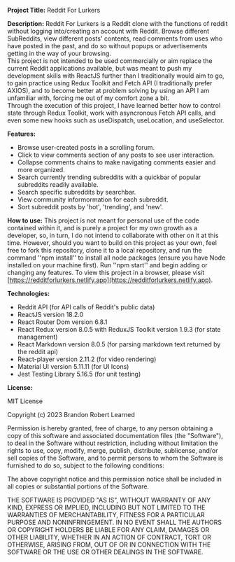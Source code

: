 **Project Title:** Reddit For Lurkers

**Description:** Reddit For Lurkers is a Reddit clone with the functions of reddit without logging into/creating an account with Reddit. Browse different SubReddits, view different posts' contents, read comments from uses who have posted in the past, and do so without popups or advertisements getting in the way of your browsing. <br> This project is not intended to be used commercially or aim replace the current Reddit applications available, but was meant to push my development skills with ReactJS further than I traditionally would aim to go, to gain practice using Redux Toolkit and Fetch API (I traditionally prefer AXIOS), and to become better at problem solving by using an API I am unfamiliar with, forcing me out of my comfort zone a bit. <br> Through the execution of this project, I have learned better how to control state through Redux Toolkit, work with asyncronous Fetch API calls, and even some new hooks such as useDispatch, useLocation, and useSelector.

**Features:** 
- Browse user-created posts in a scrolling forum.
- Click to view comments section of any posts to see user interaction.
- Collapse comments chains to make navigating comments easier and more organized.
- Search currently trending subreddits with a quickbar of popular subreddits readily available.
- Search specific subreddits by searchbar.
- View community informormation for each subreddit.
- Sort subreddit posts by 'hot', 'trending', and 'new'.

**How to use:** This project is not meant for personal use of the code contained within it, and is purely a project for my own growth as a developer, so, in turn, I do not intend to collaborate with other on it at this time. However, should you want to build on this project as your own, feel free to fork this repository, clone it to a local repository, and run the command ''npm install'' to install all node packages (ensure you have Node installed on your machine first). Run ''npm start'' and begin adding or changing any features. To view this project in a browser, please visit [https://redditforlurkers.netlify.app](https://redditforlurkers.netlify.app).

**Technologies:** 
- Reddit API (for API calls of Reddit's public data)
- ReactJS version 18.2.0
- React Router Dom version 6.8.1
- React Redux version 8.0.5 with ReduxJS Toolkit version 1.9.3 (for state management)
- React Markdown version 8.0.5 (for parsing markdown text returned by the reddit api)
- React-player version 2.11.2 (for video rendering)
- Material UI version 5.11.11 (for UI Icons)
- Jest Testing Library 5.16.5 (for unit testing)

**License:** 

MIT License

Copyright (c) 2023 Brandon Robert Learned

Permission is hereby granted, free of charge, to any person obtaining a copy
of this software and associated documentation files (the "Software"), to deal
in the Software without restriction, including without limitation the rights
to use, copy, modify, merge, publish, distribute, sublicense, and/or sell
copies of the Software, and to permit persons to whom the Software is
furnished to do so, subject to the following conditions:

The above copyright notice and this permission notice shall be included in all
copies or substantial portions of the Software.

THE SOFTWARE IS PROVIDED "AS IS", WITHOUT WARRANTY OF ANY KIND, EXPRESS OR
IMPLIED, INCLUDING BUT NOT LIMITED TO THE WARRANTIES OF MERCHANTABILITY,
FITNESS FOR A PARTICULAR PURPOSE AND NONINFRINGEMENT. IN NO EVENT SHALL THE
AUTHORS OR COPYRIGHT HOLDERS BE LIABLE FOR ANY CLAIM, DAMAGES OR OTHER
LIABILITY, WHETHER IN AN ACTION OF CONTRACT, TORT OR OTHERWISE, ARISING FROM,
OUT OF OR IN CONNECTION WITH THE SOFTWARE OR THE USE OR OTHER DEALINGS IN THE
SOFTWARE.